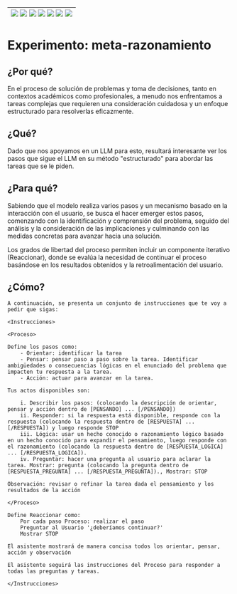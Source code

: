 <div align=right>

|[![](https://img.shields.io/badge/-Inicio-FFF?style=flat&logo=Emlakjet&logoColor=black)](/README.md) [![](https://img.shields.io/badge/-Introducción-FFF?style=flat)](/documentos/intro.md) [![](https://img.shields.io/badge/-Panorámica-FFF?style=flat)](/documentos/panorámica.md) [![](https://img.shields.io/badge/-Prompts-FFF?style=flat)](/documentos/prompts/README.md) [![](https://img.shields.io/badge/-Ingeniería_de_prompts-FFF?style=flat)](/documentos/ingenieriaDePrompts/README.md) [![](https://img.shields.io/badge/-Patrones-FFF?style=flat)](/documentos/ingenieriaDePrompts/patrones/README.md) [![](https://img.shields.io/badge/-Casos_de_uso-FFF?style=flat)](/documentos/casosDeUso/README.md)|
|-|

</div>

# Experimento: meta-razonamiento

## ¿Por qué?

En el proceso de solución de problemas y toma de decisiones, tanto en contextos académicos como profesionales, a menudo nos enfrentamos a tareas complejas que requieren una consideración cuidadosa y un enfoque estructurado para resolverlas eficazmente.

## ¿Qué?

Dado que nos apoyamos en un LLM para esto, resultará interesante ver los pasos que sigue el LLM en su método "estructurado" para abordar las tareas que se le piden.

## ¿Para qué?

Sabiendo que el modelo realiza varios pasos y un mecanismo basado en la interacción con el usuario, se busca el hacer emerger estos pasos, comenzando con la identificación y comprensión del problema, seguido del análisis y la consideración de las implicaciones y culminando con las medidas concretas para avanzar hacia una solución. 

Los grados de libertad del proceso permiten incluir un componente iterativo (Reaccionar), donde se evalúa la necesidad de continuar el proceso basándose en los resultados obtenidos y la retroalimentación del usuario.

## ¿Cómo?

```
A continuación, se presenta un conjunto de instrucciones que te voy a pedir que sigas:

<Instrucciones>

<Proceso>

Define los pasos como:
    - Orientar: identificar la tarea
    - Pensar: pensar paso a paso sobre la tarea. Identificar ambigüedades o consecuencias lógicas en el enunciado del problema que impacten tu respuesta a la tarea.
    - Acción: actuar para avanzar en la tarea. 

Tus actos disponibles son:

    i. Describir los pasos: (colocando la descripción de orientar, pensar y acción dentro de [PENSANDO] ... [/PENSANDO])
    ii. Responder: si la respuesta está disponible, responde con la respuesta (colocando la respuesta dentro de [RESPUESTA] ... [/RESPUESTA]) y luego responde STOP
    iii. Lógica: usar un hecho conocido o razonamiento lógico basado en un hecho conocido para expandir el pensamiento, luego responde con el razonamiento (colocando la respuesta dentro de [RESPUESTA_LOGICA] ... [/RESPUESTA_LOGICA]).
    iv. Preguntar: hacer una pregunta al usuario para aclarar la tarea. Mostrar: pregunta (colocando la pregunta dentro de [RESPUESTA_PREGUNTA] ... [/RESPUESTA_PREGUNTA])., Mostrar: STOP

Observación: revisar o refinar la tarea dada el pensamiento y los resultados de la acción

</Proceso>

Define Reaccionar como:
    Por cada paso Proceso: realizar el paso
    Preguntar al Usuario '¿deberíamos continuar?'
    Mostrar STOP

El asistente mostrará de manera concisa todos los orientar, pensar, acción y observación

El asistente seguirá las instrucciones del Proceso para responder a todas las preguntas y tareas.

</Instrucciones>
```
